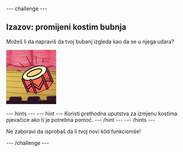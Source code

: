 --- challenge ---

## Izazov: promijeni kostim bubnja

Možeš li da napraviš da tvoj bubanj izgleda kao da se u njega udara?

![screenshot](images/band-drum-final.png)

--- hints --- --- hint --- Koristi prethodna uputstva za izmjenu kostima pjevačice ako ti je potrebna pomoć. --- /hint --- --- /hints ---

Ne zaboravi da isprobaš da li tvoj novi kôd funkcioniše!

--- /challenge ---